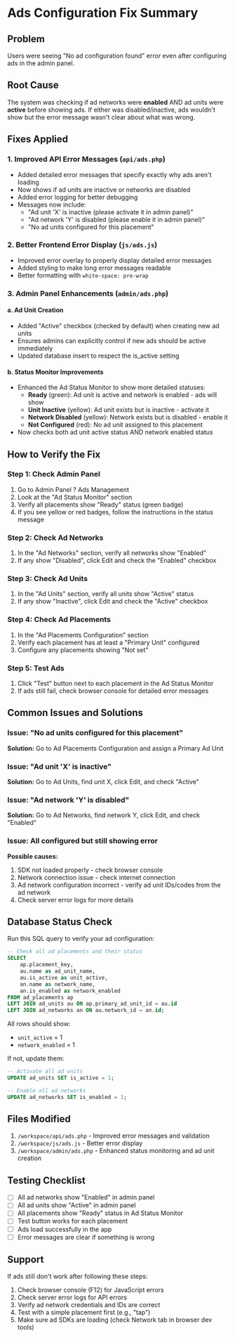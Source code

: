# Ads Configuration Fix Summary

## Problem
Users were seeing "No ad configuration found" error even after configuring ads in the admin panel.

## Root Cause
The system was checking if ad networks were **enabled** AND ad units were **active** before showing ads. If either was disabled/inactive, ads wouldn't show but the error message wasn't clear about what was wrong.

## Fixes Applied

### 1. **Improved API Error Messages** (`api/ads.php`)
- Added detailed error messages that specify exactly why ads aren't loading
- Now shows if ad units are inactive or networks are disabled
- Added error logging for better debugging
- Messages now include:
  - "Ad unit 'X' is inactive (please activate it in admin panel)"
  - "Ad network 'Y' is disabled (please enable it in admin panel)"
  - "No ad units configured for this placement"

### 2. **Better Frontend Error Display** (`js/ads.js`)
- Improved error overlay to properly display detailed error messages
- Added styling to make long error messages readable
- Better formatting with `white-space: pre-wrap`

### 3. **Admin Panel Enhancements** (`admin/ads.php`)

#### a. Ad Unit Creation
- Added "Active" checkbox (checked by default) when creating new ad units
- Ensures admins can explicitly control if new ads should be active immediately
- Updated database insert to respect the is_active setting

#### b. Status Monitor Improvements
- Enhanced the Ad Status Monitor to show more detailed statuses:
  - **Ready** (green): Ad unit is active and network is enabled - ads will show
  - **Unit Inactive** (yellow): Ad unit exists but is inactive - activate it
  - **Network Disabled** (yellow): Network exists but is disabled - enable it
  - **Not Configured** (red): No ad unit assigned to this placement
- Now checks both ad unit active status AND network enabled status

## How to Verify the Fix

### Step 1: Check Admin Panel
1. Go to Admin Panel ? Ads Management
2. Look at the "Ad Status Monitor" section
3. Verify all placements show "Ready" status (green badge)
4. If you see yellow or red badges, follow the instructions in the status message

### Step 2: Check Ad Networks
1. In the "Ad Networks" section, verify all networks show "Enabled"
2. If any show "Disabled", click Edit and check the "Enabled" checkbox

### Step 3: Check Ad Units
1. In the "Ad Units" section, verify all units show "Active" status
2. If any show "Inactive", click Edit and check the "Active" checkbox

### Step 4: Check Ad Placements
1. In the "Ad Placements Configuration" section
2. Verify each placement has at least a "Primary Unit" configured
3. Configure any placements showing "Not set"

### Step 5: Test Ads
1. Click "Test" button next to each placement in the Ad Status Monitor
2. If ads still fail, check browser console for detailed error messages

## Common Issues and Solutions

### Issue: "No ad units configured for this placement"
**Solution:** Go to Ad Placements Configuration and assign a Primary Ad Unit

### Issue: "Ad unit 'X' is inactive"
**Solution:** Go to Ad Units, find unit X, click Edit, and check "Active"

### Issue: "Ad network 'Y' is disabled"
**Solution:** Go to Ad Networks, find network Y, click Edit, and check "Enabled"

### Issue: All configured but still showing error
**Possible causes:**
1. SDK not loaded properly - check browser console
2. Network connection issue - check internet connection
3. Ad network configuration incorrect - verify ad unit IDs/codes from the ad network
4. Check server error logs for more details

## Database Status Check

Run this SQL query to verify your ad configuration:

```sql
-- Check all ad placements and their status
SELECT 
    ap.placement_key,
    au.name as ad_unit_name,
    au.is_active as unit_active,
    an.name as network_name,
    an.is_enabled as network_enabled
FROM ad_placements ap
LEFT JOIN ad_units au ON ap.primary_ad_unit_id = au.id
LEFT JOIN ad_networks an ON au.network_id = an.id;
```

All rows should show:
- `unit_active` = 1
- `network_enabled` = 1

If not, update them:

```sql
-- Activate all ad units
UPDATE ad_units SET is_active = 1;

-- Enable all ad networks
UPDATE ad_networks SET is_enabled = 1;
```

## Files Modified

1. `/workspace/api/ads.php` - Improved error messages and validation
2. `/workspace/js/ads.js` - Better error display
3. `/workspace/admin/ads.php` - Enhanced status monitoring and ad unit creation

## Testing Checklist

- [ ] All ad networks show "Enabled" in admin panel
- [ ] All ad units show "Active" in admin panel
- [ ] All placements show "Ready" status in Ad Status Monitor
- [ ] Test button works for each placement
- [ ] Ads load successfully in the app
- [ ] Error messages are clear if something is wrong

## Support

If ads still don't work after following these steps:
1. Check browser console (F12) for JavaScript errors
2. Check server error logs for API errors
3. Verify ad network credentials and IDs are correct
4. Test with a simple placement first (e.g., "tap")
5. Make sure ad SDKs are loading (check Network tab in browser dev tools)
